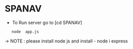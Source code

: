 # SPANAV
- To Run server go to [cd SPANAV] 
 ````
    node  app.js
`````

-> NOTE : please install node js and install
    - node i express
